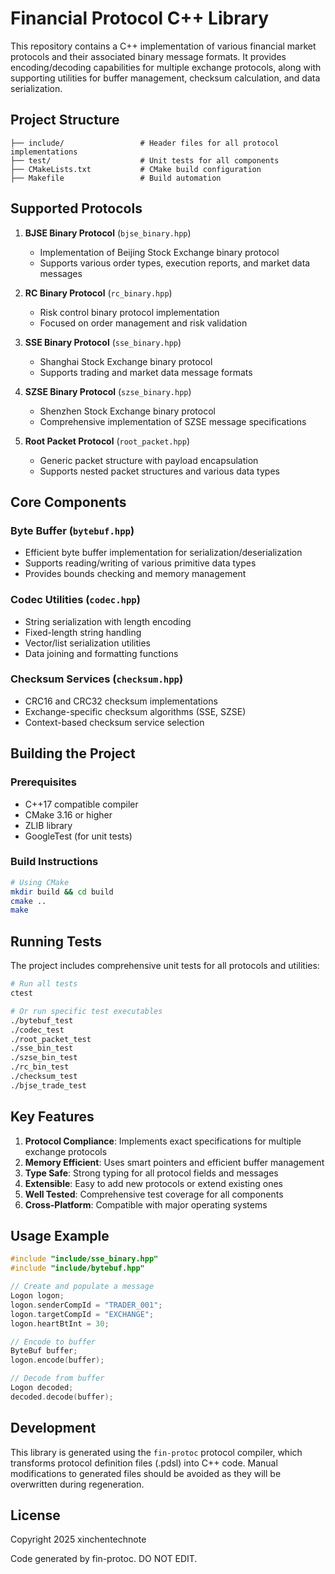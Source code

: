 # Financial Protocol C++ Library

This repository contains a C++ implementation of various financial market protocols and their associated binary message formats. It provides encoding/decoding capabilities for multiple exchange protocols, along with supporting utilities for buffer management, checksum calculation, and data serialization.

## Project Structure

```
├── include/                 # Header files for all protocol implementations
├── test/                    # Unit tests for all components
├── CMakeLists.txt           # CMake build configuration
├── Makefile                 # Build automation
```

## Supported Protocols

1. **BJSE Binary Protocol** (`bjse_binary.hpp`)

   - Implementation of Beijing Stock Exchange binary protocol
   - Supports various order types, execution reports, and market data messages

2. **RC Binary Protocol** (`rc_binary.hpp`)

   - Risk control binary protocol implementation
   - Focused on order management and risk validation

3. **SSE Binary Protocol** (`sse_binary.hpp`)

   - Shanghai Stock Exchange binary protocol
   - Supports trading and market data message formats

4. **SZSE Binary Protocol** (`szse_binary.hpp`)

   - Shenzhen Stock Exchange binary protocol
   - Comprehensive implementation of SZSE message specifications

5. **Root Packet Protocol** (`root_packet.hpp`)
   - Generic packet structure with payload encapsulation
   - Supports nested packet structures and various data types

## Core Components

### Byte Buffer (`bytebuf.hpp`)

- Efficient byte buffer implementation for serialization/deserialization
- Supports reading/writing of various primitive data types
- Provides bounds checking and memory management

### Codec Utilities (`codec.hpp`)

- String serialization with length encoding
- Fixed-length string handling
- Vector/list serialization utilities
- Data joining and formatting functions

### Checksum Services (`checksum.hpp`)

- CRC16 and CRC32 checksum implementations
- Exchange-specific checksum algorithms (SSE, SZSE)
- Context-based checksum service selection

## Building the Project

### Prerequisites

- C++17 compatible compiler
- CMake 3.16 or higher
- ZLIB library
- GoogleTest (for unit tests)

### Build Instructions

```bash
# Using CMake
mkdir build && cd build
cmake ..
make

```

## Running Tests

The project includes comprehensive unit tests for all protocols and utilities:

```bash
# Run all tests
ctest

# Or run specific test executables
./bytebuf_test
./codec_test
./root_packet_test
./sse_bin_test
./szse_bin_test
./rc_bin_test
./checksum_test
./bjse_trade_test
```

## Key Features

1. **Protocol Compliance**: Implements exact specifications for multiple exchange protocols
2. **Memory Efficient**: Uses smart pointers and efficient buffer management
3. **Type Safe**: Strong typing for all protocol fields and messages
4. **Extensible**: Easy to add new protocols or extend existing ones
5. **Well Tested**: Comprehensive test coverage for all components
6. **Cross-Platform**: Compatible with major operating systems

## Usage Example

```cpp
#include "include/sse_binary.hpp"
#include "include/bytebuf.hpp"

// Create and populate a message
Logon logon;
logon.senderCompId = "TRADER_001";
logon.targetCompId = "EXCHANGE";
logon.heartBtInt = 30;

// Encode to buffer
ByteBuf buffer;
logon.encode(buffer);

// Decode from buffer
Logon decoded;
decoded.decode(buffer);

```

## Development

This library is generated using the `fin-protoc` protocol compiler, which transforms protocol definition files (.pdsl) into C++ code. Manual modifications to generated files should be avoided as they will be overwritten during regeneration.

## License

Copyright 2025 xinchentechnote

Code generated by fin-protoc. DO NOT EDIT.
